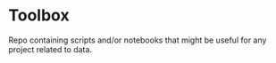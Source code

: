 # Toolbox
Repo containing scripts and/or notebooks that might be useful for any project related to data.
